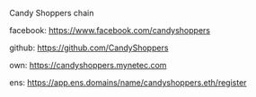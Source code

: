 Candy Shoppers chain

facebook:  https://www.facebook.com/candyshoppers

github:    https://github.com/CandyShoppers

own: https://candyshoppers.mynetec.com

ens: https://app.ens.domains/name/candyshoppers.eth/register
